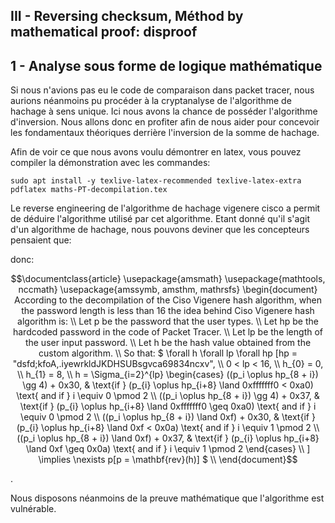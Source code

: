 ## III - Reversing checksum, Méthod by mathematical proof: disproof

## 1 - Analyse sous forme de logique mathématique

Si nous n'avions pas eu le code de comparaison dans packet tracer, nous aurions néanmoins pu procéder à la cryptanalyse de l'algorithme de hachage à sens unique. Ici nous avons la chance de posséder l'algorithme d'inversion. Nous allons donc en profiter afin de nous aider pour concevoir les fondamentaux théoriques derrière l'inversion de la somme de hachage.

Afin de voir ce que nous avons voulu démontrer en latex, vous pouvez compiler la démonstration avec les commandes:

```
sudo apt install -y texlive-latex-recommended texlive-latex-extra
pdflatex maths-PT-decompilation.tex
```

Le reverse engineering de l'algorithme de hachage vigenere cisco a permit de déduire l'algorithme utilisé par cet algorithme. Etant donné qu'il s'agit d'un algorithme de hachage, nous pouvons deviner que les concepteurs pensaient que:

donc:

```math
\documentclass{article}
\usepackage{amsmath}
\usepackage{mathtools, nccmath}
\usepackage{amssymb, amsthm, mathrsfs}
\begin{document}
According to the decompilation of the Ciso Vigenere hash algorithm, when the password length is less than 16 the idea behind Ciso Vigenere hash algorithm is: \\
Let p be the password that the user types. \\
Let hp be the hardcoded password in the code of Packet Tracer. \\
Let lp be the length of the user input password. \\
Let h be the hash value obtained from the custom algorithm. \\
So that:

$ \forall h \forall lp \forall hp [hp = "dsfd;kfoA,.iyewrkldJKDHSUBsgvca69834ncxv", \\
0 < lp < 16, \\
h_{0} = 0, \\
h_{1} = 8, \\
h = \Sigma_{i=2}^{lp}
\begin{cases}
    ((p_i \oplus hp_{8 + i}) \gg 4) + 0x30,                                   & \text{if } (p_{i} \oplus hp_{i+8} \land 0xfffffff0 < 0xa0)        \text{ and if } i \equiv 0 \pmod 2 \\
    ((p_i \oplus hp_{8 + i}) \gg 4) + 0x37,                                   & \text{if } (p_{i} \oplus hp_{i+8} \land 0xfffffff0 \geq 0xa0)     \text{ and if } i \equiv 0 \pmod 2 \\
    ((p_i \oplus hp_{8 + i}) \land 0xf) + 0x30,                               & \text{if } (p_{i} \oplus hp_{i+8} \land 0xf < 0x0a)               \text{ and if } i \equiv 1 \pmod 2 \\
    ((p_i \oplus hp_{8 + i}) \land 0xf) + 0x37,                               & \text{if } (p_{i} \oplus hp_{i+8} \land 0xf \geq 0x0a)            \text{ and if } i \equiv 1 \pmod 2
\end{cases} \\
] \implies \nexists p[p = \mathbf{rev}(h)] $ \\


\end{document}
```
.

Nous disposons néanmoins de la preuve mathématique que l'algorithme est vulnérable.